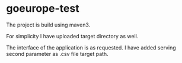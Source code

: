 # goeurope-test
The project is build using maven3. 

For simplicity I have uploaded target directory as well.

The interface of the application is as requested. I have added serving second parameter as .csv file target path.

